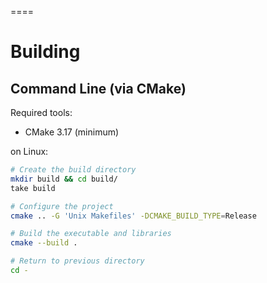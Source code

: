 ====

# Building

## Command Line (via CMake)

Required tools:
- CMake 3.17 (minimum)

on Linux:
```sh
# Create the build directory
mkdir build && cd build/
take build

# Configure the project
cmake .. -G 'Unix Makefiles' -DCMAKE_BUILD_TYPE=Release

# Build the executable and libraries
cmake --build .

# Return to previous directory
cd -
```